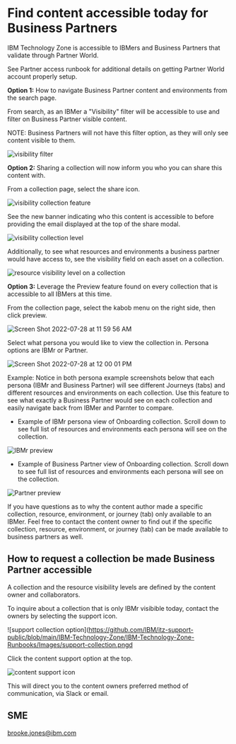 # Find content accessible today for Business Partners

IBM Technology Zone is accessible to IBMers and Business Partners that validate through Partner World. 

See Partner access runbook for additional details on getting Partner World account properly setup. 

**Option 1:** How to navigate Business Partner content and environments from the search page.

From search, as an IBMer a "Visibility" filter will be accessible to use and filter on Business Partner visible content.

NOTE: Business Partners will not have this filter option, as they will only see content visible to them. 

![visibility filter](https://github.com/IBM/itz-support-public/blob/main/IBM-Technology-Zone/IBM-Technology-Zone-Runbooks/Images/updated-search-page.png)


**Option 2:** Sharing a collection will now inform you who you can share this content with. 

From a collection page, select the share icon. 

![visibility collection feature](https://github.com/IBM/itz-support-public/blob/main/IBM-Technology-Zone/IBM-Technology-Zone-Runbooks/Images/share-collection-feature.png)

See the new banner indicating who this content is accessible to before providing the email displayed at the top of the share modal. 

![visibility collection level](https://github.com/IBM/itz-support-public/blob/main/IBM-Technology-Zone/IBM-Technology-Zone-Runbooks/Images/share-collection-update.png)

Additionally, to see what resources and environments a business partner would have access to, see the visibility field on each asset on a collection.

![resource visibility level on a collection](https://github.com/IBM/itz-support-public/blob/main/IBM-Technology-Zone/IBM-Technology-Zone-Runbooks/Images/resourcelevelvisibility.png)


**Option 3:** Leverage the Preview feature found on every collection that is accessible to all IBMers at this time. 

From the collection page, select the kabob menu on the right side, then click preview. 

![Screen Shot 2022-07-28 at 11 59 56 AM](https://media.github.ibm.com/user/1828/files/3d3d3900-0e6d-11ed-949d-c18f95cb4406)

Select what persona you would like to view the collection in. Persona options are IBMr or Partner.

![Screen Shot 2022-07-28 at 12 00 01 PM](https://media.github.ibm.com/user/1828/files/4201ed00-0e6d-11ed-8919-b9b6c81727e5)

Example: Notice in both persona example screenshots below that each persona (IBMr and Business Partner) will see different Journeys (tabs) and different resources and environments on each collection. Use this feature to see what exactly a Business Partner would see on each collection and easily navigate back from IBMer and Parnter to compare. 

- Example of IBMr persona view of Onboarding collection. Scroll down to see full list of resources and environments each persona will see on the collection.

![IBMr preview](https://github.com/IBM/itz-support-public/blob/main/IBM-Technology-Zone/IBM-Technology-Zone-Runbooks/Images/PreviewIBMr.png)

- Example of Business Partner view of Onboarding collection. Scroll down to see full list of resources and environments each persona will see on the collection.

![Partner preview](https://github.com/IBM/itz-support-public/blob/main/IBM-Technology-Zone/IBM-Technology-Zone-Runbooks/Images/PreviewPartner.png)

If you have questions as to why the content author made a specific collection, resource, environment, or journey (tab) only available to an IBMer. Feel free to contact the content owner to find out if the specific collection, resource, environment, or journey (tab) can be made available to business partners as well.

## How to request a collection be made Business Partner accessible

A collection and the resource visibility levels are defined by the content owner and collaborators. 

To inquire about a collection that is only IBMr visibible today, contact the owners by selecting the support icon. 

![support collection option](https://github.com/IBM/itz-support-public/blob/main/IBM-Technology-Zone/IBM-Technology-Zone-Runbooks/Images/support-collection.pngd

Click the content support option at the top. 

![content support icon](https://github.com/IBM/itz-support-public/blob/main/IBM-Technology-Zone/IBM-Technology-Zone-Runbooks/Images/Content-support-update.png)

This will direct you to the content owners preferred method of communication, via Slack or email. 

## SME

brooke.jones@ibm.com
